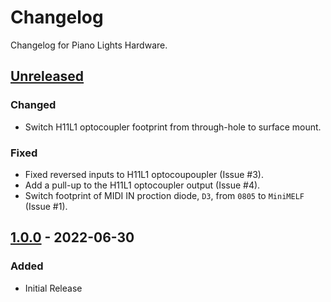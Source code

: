 # Changelog

Changelog for Piano Lights Hardware.

## [Unreleased]

### Changed

- Switch H11L1 optocoupler footprint from through-hole to surface mount.

### Fixed

- Fixed reversed inputs to H11L1 optocoupoupler (Issue #3).
- Add a pull-up to the H11L1 optocoupler output (Issue #4).
- Switch footprint of MIDI IN proction diode, `D3`, from `0805` to `MiniMELF` (Issue #1).

## [1.0.0] - 2022-06-30

### Added

- Initial Release


[unreleased]: https://github.com/ddribin/piano-lights-hw/compare/v1.0.0...HEAD
[1.0.0]: https://github.com/ddribin/piano-lights-hw/releases/tag/v1.0.0
